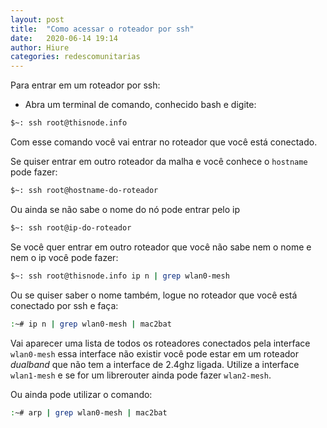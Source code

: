```yaml
---
layout: post
title:  "Como acessar o roteador por ssh"
date:   2020-06-14 19:14
author: Hiure
categories: redescomunitarias
---
```


Para entrar em um roteador por ssh:

- Abra um terminal de comando, conhecido bash e digite:

```sh
$~: ssh root@thisnode.info
```

Com esse comando você vai entrar no roteador que você está conectado.

Se quiser entrar em outro roteador da malha e você conhece o `hostname` pode fazer:

```sh
$~: ssh root@hostname-do-roteador
```

Ou ainda se não sabe o nome do nó pode entrar pelo ip

```sh
$~: ssh root@ip-do-roteador
```

Se você quer entrar em outro roteador que você não sabe nem o nome e nem o ip você pode fazer:

```sh
$~: ssh root@thisnode.info ip n | grep wlan0-mesh
```
Ou se quiser saber o nome também, logue no roteador que você está conectado por ssh e faça:

```sh
:~# ip n | grep wlan0-mesh | mac2bat
```

Vai aparecer uma lista de todos os roteadores conectados pela interface `wlan0-mesh` essa interface não existir você pode estar em um roteador *dualband* que não tem a interface de 2.4ghz ligada. Utilize a interface `wlan1-mesh` e se for um librerouter ainda pode fazer `wlan2-mesh`.

Ou ainda pode utilizar o comando:

```sh
:~# arp | grep wlan0-mesh | mac2bat
```